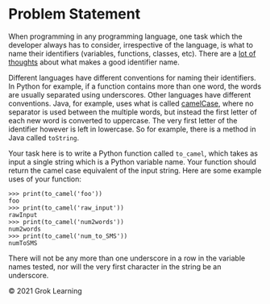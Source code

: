 # Problem Statement

When programming in any programming language, one task which the developer always has to consider, irrespective of the language, is what to name their identifiers (variables, functions, classes, etc). There are a [lot of thoughts](https://en.wikipedia.org/wiki/Naming_convention_(programming)) about what makes a good identifier name.

Different languages have different conventions for naming their identifiers. In Python for example, if a function contains more than one word, the words are usually separated using underscores. Other languages have different conventions. Java, for example, uses what is called [camelCase](https://en.wikipedia.org/wiki/Camel_case), where no separator is used between the multiple words, but instead the first letter of each new word is converted to uppercase. The very first letter of the identifier however is left in lowercase. So for example, there is a method in Java called `toString`.

Your task here is to write a Python function called `to_camel`, which takes as input a single string which is a Python variable name. Your function should return the camel case equivalent of the input string. Here are some example uses of your function:

    >>> print(to_camel('foo'))
    foo
    >>> print(to_camel('raw_input'))
    rawInput
    >>> print(to_camel('num2words'))
    num2words
    >>> print(to_camel('num_to_SMS'))
    numToSMS

There will not be any more than one underscore in a row in the variable names tested, nor will the very first character in the string be an underscore.

© 2021 Grok Learning
